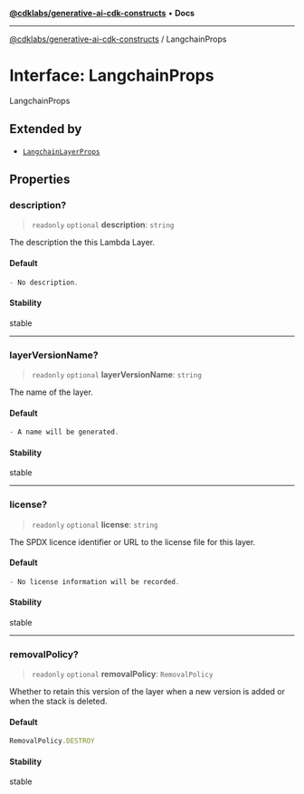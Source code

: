 [**@cdklabs/generative-ai-cdk-constructs**](../README.md) • **Docs**

***

[@cdklabs/generative-ai-cdk-constructs](../README.md) / LangchainProps

# Interface: LangchainProps

LangchainProps

## Extended by

- [`LangchainLayerProps`](LangchainLayerProps.md)

## Properties

### description?

> `readonly` `optional` **description**: `string`

The description the this Lambda Layer.

#### Default

```ts
- No description.
```

#### Stability

stable

***

### layerVersionName?

> `readonly` `optional` **layerVersionName**: `string`

The name of the layer.

#### Default

```ts
- A name will be generated.
```

#### Stability

stable

***

### license?

> `readonly` `optional` **license**: `string`

The SPDX licence identifier or URL to the license file for this layer.

#### Default

```ts
- No license information will be recorded.
```

#### Stability

stable

***

### removalPolicy?

> `readonly` `optional` **removalPolicy**: `RemovalPolicy`

Whether to retain this version of the layer when a new version is added or when the stack is deleted.

#### Default

```ts
RemovalPolicy.DESTROY
```

#### Stability

stable
